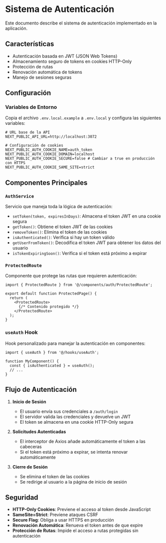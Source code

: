 # Sistema de Autenticación

Este documento describe el sistema de autenticación implementado en la aplicación.

## Características

- Autenticación basada en JWT (JSON Web Tokens)
- Almacenamiento seguro de tokens en cookies HTTP-Only
- Protección de rutas
- Renovación automática de tokens
- Manejo de sesiones seguras

## Configuración

### Variables de Entorno

Copia el archivo `.env.local.example` a `.env.local` y configura las siguientes variables:

```env
# URL base de la API
NEXT_PUBLIC_API_URL=http://localhost:3072

# Configuración de cookies
NEXT_PUBLIC_AUTH_COOKIE_NAME=auth_token
NEXT_PUBLIC_AUTH_COOKIE_DOMAIN=localhost
NEXT_PUBLIC_AUTH_COOKIE_SECURE=false # Cambiar a true en producción con HTTPS
NEXT_PUBLIC_AUTH_COOKIE_SAME_SITE=strict
```

## Componentes Principales

### `AuthService`

Servicio que maneja toda la lógica de autenticación:

- `setToken(token, expiresInDays)`: Almacena el token JWT en una cookie segura
- `getToken()`: Obtiene el token JWT de las cookies
- `removeToken()`: Elimina el token de las cookies
- `isAuthenticated()`: Verifica si hay un token válido
- `getUserFromToken()`: Decodifica el token JWT para obtener los datos del usuario
- `isTokenExpiringSoon()`: Verifica si el token está próximo a expirar

### `ProtectedRoute`

Componente que protege las rutas que requieren autenticación:

```tsx
import { ProtectedRoute } from '@/components/auth/ProtectedRoute';

export default function ProtectedPage() {
  return (
    <ProtectedRoute>
      {/* Contenido protegido */}
    </ProtectedRoute>
  );
}
```

### `useAuth` Hook

Hook personalizado para manejar la autenticación en componentes:

```tsx
import { useAuth } from '@/hooks/useAuth';

function MyComponent() {
  const { isAuthenticated } = useAuth();
  // ...
}
```

## Flujo de Autenticación

1. **Inicio de Sesión**
   - El usuario envía sus credenciales a `/auth/login`
   - El servidor valida las credenciales y devuelve un JWT
   - El token se almacena en una cookie HTTP-Only segura

2. **Solicitudes Autenticadas**
   - El interceptor de Axios añade automáticamente el token a las cabeceras
   - Si el token está próximo a expirar, se intenta renovar automáticamente

3. **Cierre de Sesión**
   - Se elimina el token de las cookies
   - Se redirige al usuario a la página de inicio de sesión

## Seguridad

- **HTTP-Only Cookies**: Previene el acceso al token desde JavaScript
- **SameSite=Strict**: Previene ataques CSRF
- **Secure Flag**: Obliga a usar HTTPS en producción
- **Renovación Automática**: Renueva el token antes de que expire
- **Protección de Rutas**: Impide el acceso a rutas protegidas sin autenticación
